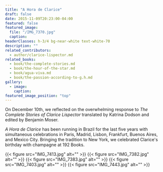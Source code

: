```yaml
---
title: "A Hora de Clarice"
draft: false
date: 2015-11-09T20:23:00-04:00
featured: false
featured_image:
  file: "/IMG_7370.jpg"
  caption:
headerClasses: h-3/4 bg-near-white text-white-70
description: ""
related_contributors:
  - author/clarice-lispector.md
related_books:
  - book/the-complete-stories.md
  - book/the-hour-of-the-star.md
  - book/agua-viva.md
  - book/the-passion-according-to-g.h.md
gallery:
  - image:
    caption:
featured_image_position: "top"
---
```


On December 10th, we reflected on the overwhelming response to _The Complete Stories of Clarice Lispector_ translated by Katrina Dodson and edited by Benjamin Moser.

_A Hora de Clarice_ has been running in Brazil for the last five years with simultaneous celebrations in Paris, Madrid, Lisbon, Frankfurt, Buenos Aires, and Mexico City. Bringing the tradition to New York, we celebrated Clarice's birthday with champagne at 192 Books.


{{< figure src="IMG_7413.jpg" alt="" >}}
{{< figure src="IMG_7382.jpg" alt="" >}}
{{< figure src="IMG_7383.jpg" alt="" >}}
{{< figure src="IMG_7403.jpg" alt="" >}}
{{< figure src="IMG_7443.jpg" alt="" >}}
